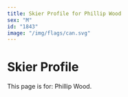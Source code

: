 ```yaml
---
title: Skier Profile for Phillip Wood
sex: "M"
id: "1843"
image: "/img/flags/can.svg" 
---
```


# Skier Profile

This page is for: Phillip Wood.
    